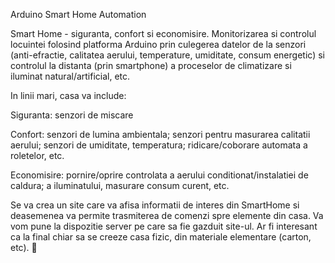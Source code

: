 Arduino Smart Home Automation

Smart Home - siguranta, confort si economisire. 
Monitorizarea si controlul locuintei folosind platforma Arduino prin culegerea datelor de la senzori 
(anti-efractie, calitatea aerului, temperature, umiditate, consum energetic) si controlul la distanta (prin smartphone) 
a proceselor de climatizare si iluminat natural/artificial, etc.
	
  
  In linii mari, casa va include:
  
Siguranta: senzori de miscare

Confort: senzori de lumina ambientala; senzori pentru masurarea calitatii aerului; senzori de umiditate, 
temperatura; ridicare/coborare automata a roletelor, etc.

Economisire: pornire/oprire controlata a aerului conditionat/instalatiei de caldura; a iluminatului, 
masurare consum curent, etc.

Se va crea un site care va afisa informatii de interes din SmartHome si deasemenea va permite trasmiterea 
de comenzi spre elemente din casa. Va vom pune la dispozitie server pe care sa fie gazduit site-ul.
Ar fi interesant ca la final chiar sa se creeze casa fizic, din materiale elementare (carton, etc).


